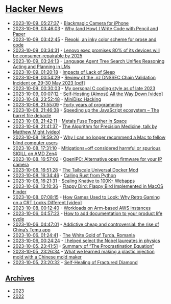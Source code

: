 # [Hacker News](https://kherrick.github.io/hacker-news/)

* [2023-10-09, 05:27:37](https://news.ycombinator.com/item?id=37817152) - [Blackmagic Camera for iPhone](https://www.blackmagicdesign.com/products/blackmagiccamera)
* [2023-10-09, 03:46:03](https://news.ycombinator.com/item?id=37816744) - [Why (and How) I Write Code with Pencil and Paper](https://css-tricks.com/why-and-how-i-write-code-with-pencil-and-paper/)
* [2023-10-09, 03:42:45](https://news.ycombinator.com/item?id=37816721) - [Flexoki, an inky color scheme for prose and code](https://stephango.com/flexoki)
* [2023-10-09, 03:34:31](https://news.ycombinator.com/item?id=37816670) - [Lenovo exec promises 80% of its devices will be consumer-repairable by 2025](https://www.theverge.com/2023/10/6/23884108/lenovo-consumer-repair-pcs-serviceability-framework)
* [2023-10-09, 03:24:13](https://news.ycombinator.com/item?id=37816614) - [Language Agent Tree Search Unifies Reasoning Acting and Planning in LMs](https://arxiv.org/abs/2310.04406)
* [2023-10-09, 01:20:18](https://news.ycombinator.com/item?id=37815945) - [Impacts of Lack of Sleep](https://belkarx.github.io/posts/finished/Impacts%20Of%20Lack%20Of%20Sleep.html)
* [2023-10-09, 00:54:29](https://news.ycombinator.com/item?id=37815793) - [Review of the .nz DNSSEC Chain Validation Incident on 29-30 May 2023 [pdf]](https://internetnz.nz/assets/Archives/External-report-on-nz-DNSSEC-chain-validation-incident-on-May-2023.pdf)
* [2023-10-09, 00:30:03](https://news.ycombinator.com/item?id=37815674) - [My personal C coding style as of late 2023](https://nullprogram.com/blog/2023/10/08/)
* [2023-10-09, 00:07:12](https://news.ycombinator.com/item?id=37815566) - [Self-Hosting (Almost) All the Way Down [video]](https://archive.fosdem.org/2023/schedule/event/rv_selfhosting_all_the_way_down/)
* [2023-10-08, 23:52:48](https://news.ycombinator.com/item?id=37815488) - [MiniDisc Hacking](https://www.sharoma.com/minidisc/hacking.htm)
* [2023-10-08, 21:55:09](https://news.ycombinator.com/item?id=37814748) - [Forty years of programming](https://fabiensanglard.net/40/index.html)
* [2023-10-08, 21:46:38](https://news.ycombinator.com/item?id=37814701) - [Speeding up the JavaScript ecosystem – The barrel file debacle](https://marvinh.dev/blog/speeding-up-javascript-ecosystem-part-7/)
* [2023-10-08, 21:42:11](https://news.ycombinator.com/item?id=37814667) - [Metals Fuse Together in Space](https://www.spacecentre.nz/resources/facts/physics/metals-fuse.html)
* [2023-10-08, 21:41:37](https://news.ycombinator.com/item?id=37814662) - [The Algorithm for Precision Medicine, talk by Matthew Might [video]](https://www.youtube.com/watch?v=tRt1Rxru3T0#t=7h29m55s)
* [2023-10-08, 19:59:20](https://news.ycombinator.com/item?id=37813895) - [Why I can no longer recommend a Mac to fellow blind computer users](https://www.applevis.com/blog/we-deserve-better-apple-why-i-can-no-longer-recommend-mac-fellow-blind-computer-users)
* [2023-10-08, 17:31:10](https://news.ycombinator.com/item?id=37812556) - [Mitigations=off considered harmful or spurious SIGILL on AMD Zen4](https://forum.level1techs.com/t/mitigations-off-considered-harmful-or-spurious-sigill-on-amd-zen4/202049)
* [2023-10-08, 16:57:02](https://news.ycombinator.com/item?id=37812217) - [OpenIPC: Alternative open firmware for your IP camera](https://github.com/OpenIPC)
* [2023-10-08, 16:51:28](https://news.ycombinator.com/item?id=37812142) - [The Tailscale Universal Docker Mod](https://tailscale.dev/blog/docker-mod-tailscale)
* [2023-10-08, 16:34:46](https://news.ycombinator.com/item?id=37811953) - [Calling Rust from Python](https://blog.frankel.ch/rust-from-python/)
* [2023-10-08, 16:21:31](https://news.ycombinator.com/item?id=37811814) - [Scaling Knative to 100K+ Webapps](https://render.com/blog/knative)
* [2023-10-08, 13:10:36](https://news.ycombinator.com/item?id=37810144) - [Flappy Dird: Flappy Bird Implemented in MacOS Finder](https://eieio.games/nonsense/game-11-flappy-bird-finder/)
* [2023-10-08, 07:08:15](https://news.ycombinator.com/item?id=37808475) - [How Games Used to Look: Why Retro Gaming on a CRT Looks Different [video]](https://www.youtube.com/watch?v=puksg4iD3RY)
* [2023-10-08, 00:12:40](https://news.ycombinator.com/item?id=37806703) - [Workloads on Arm-based AWS instances](https://bignacio.github.io/soc/docs/articles/arm64-x86_64-on-aws/)
* [2023-10-06, 04:57:23](https://news.ycombinator.com/item?id=37787238) - [How to add documentation to your product life cycle](https://thisisimportant.net/posts/process-models-for-documentation/)
* [2023-10-06, 04:47:01](https://news.ycombinator.com/item?id=37787188) - [Addictive cheap and controversial: the rise of China’s Temu app](https://www.theguardian.com/world/2023/oct/06/addictive-absurdly-cheap-and-controversial-the-rise-of-chinas-temu-app)
* [2023-10-06, 01:24:41](https://news.ycombinator.com/item?id=37786245) - [The White Gold of Turda, Romania](https://holeinthedonut.com/2013/11/21/salina-turda-salt-mine-in-romania/)
* [2023-10-06, 00:24:24](https://news.ycombinator.com/item?id=37785907) - [I helped select the Nobel laureates in physics](https://theconversation.com/i-helped-select-the-nobel-laureates-in-physics-heres-how-our-committee-decides-214991)
* [2023-10-05, 23:41:51](https://news.ycombinator.com/item?id=37785614) - [Summary of “The Procrastination Equation”](https://www.njlifehacks.com/the-procrastination-equation-piers-steel-summary/)
* [2023-10-05, 23:26:34](https://news.ycombinator.com/item?id=37785513) - [What we learned making a plastic injection mold with a Chinese mold maker](https://www.airgradient.com/blog/lessons-learned-plastic-injection-mold-making/)
* [2023-10-05, 23:20:32](https://news.ycombinator.com/item?id=37785458) - [Self-Healing of Fractured Diamond](https://www.nature.com/articles/s41563-023-01656-4)

## [Archives](archives/index.md)

* [2023](archives/2023/index.md)
* [2022](archives/2022/index.md)
